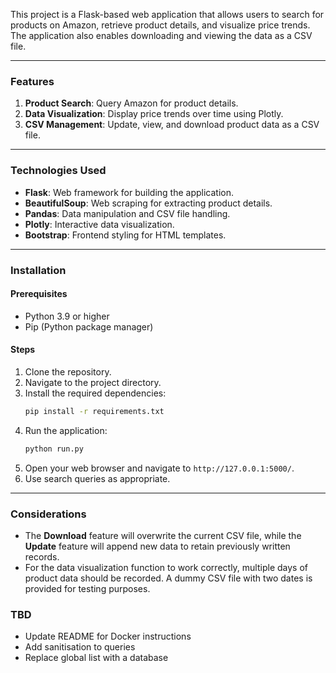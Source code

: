 
This project is a Flask-based web application that allows users to search for products on Amazon, retrieve product details, and visualize price trends. The application also enables downloading and viewing the data as a CSV file.

---

### Features

1. **Product Search**: Query Amazon for product details.  
2. **Data Visualization**: Display price trends over time using Plotly.  
3. **CSV Management**: Update, view, and download product data as a CSV file.  

---

### Technologies Used

- **Flask**: Web framework for building the application.  
- **BeautifulSoup**: Web scraping for extracting product details.  
- **Pandas**: Data manipulation and CSV file handling.  
- **Plotly**: Interactive data visualization.  
- **Bootstrap**: Frontend styling for HTML templates.  

---

### Installation

#### Prerequisites
- Python 3.9 or higher  
- Pip (Python package manager)  

#### Steps
1. Clone the repository.  
2. Navigate to the project directory.  
3. Install the required dependencies:  
   ```bash
   pip install -r requirements.txt
   ```
4. Run the application:  
   ```bash
   python run.py
   ```
5. Open your web browser and navigate to `http://127.0.0.1:5000/`.  
6. Use search queries as appropriate.  

---

### Considerations

- The **Download** feature will overwrite the current CSV file, while the **Update** feature will append new data to retain previously written records.  
- For the data visualization function to work correctly, multiple days of product data should be recorded. A dummy CSV file with two dates is provided for testing purposes.  

### TBD

- Update README for Docker instructions
- Add sanitisation to queries
- Replace global list with a database